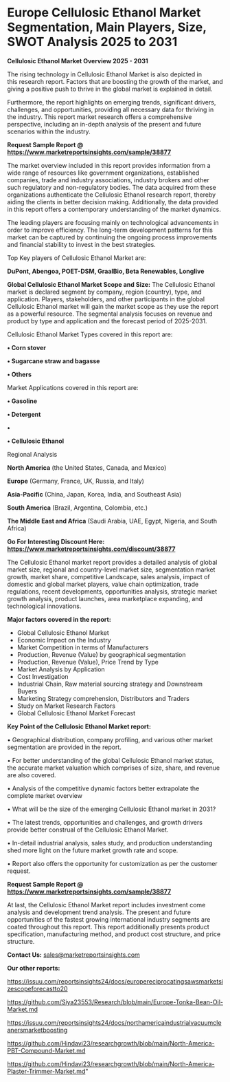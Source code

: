 # Europe Cellulosic Ethanol Market Segmentation, Main Players, Size, SWOT Analysis 2025 to 2031

<Strong> Cellulosic Ethanol Market Overview 2025 - 2031</strong>

The rising technology in Cellulosic Ethanol Market is also depicted in this research report. Factors that are boosting the growth of the market, and giving a positive push to thrive in the global market is explained in detail.

Furthermore, the report highlights on emerging trends, significant drivers, challenges, and opportunities, providing all necessary data for thriving in the industry. This report market research offers a comprehensive perspective, including an in-depth analysis of the present and future scenarios within the industry.

<strong>Request Sample Report @ <a href=https://www.marketreportsinsights.com/sample/38877>https://www.marketreportsinsights.com/sample/38877</a></strong>

The market overview included in this report provides information from a wide range of resources like government organizations, established companies, trade and industry associations, industry brokers and other such regulatory and non-regulatory bodies. The data acquired from these organizations authenticate the Cellulosic Ethanol research report, thereby aiding the clients in better decision making. Additionally, the data provided in this report offers a contemporary understanding of the market dynamics.

The leading players are focusing mainly on technological advancements in order to improve efficiency. The long-term development patterns for this market can be captured by continuing the ongoing process improvements and financial stability to invest in the best strategies.

Top Key players of Cellulosic Ethanol Market are:

<strong>DuPont, Abengoa, POET-DSM, GraalBio, Beta Renewables, Longlive</strong>

<strong><b>Global Cellulosic Ethanol Market Scope and Size:</b></strong>
The Cellulosic Ethanol market is declared segment by company, region (country), type, and application. Players, stakeholders, and other participants in the global Cellulosic Ethanol market will gain the market scope as they use the report as a powerful resource. The segmental analysis focuses on revenue and product by type and application and the forecast period of 2025-2031.

Cellulosic Ethanol Market Types covered in this report are:

<strong>•  Corn stover

•  Sugarcane straw and bagasse

•  Others</strong>

Market Applications covered in this report are:

<strong>•  Gasoline

•  Detergent

•  

•  Cellulosic Ethanol</strong> 

Regional Analysis

<strong>North America</strong> (the United States, Canada, and Mexico)

<strong>Europe</strong> (Germany, France, UK, Russia, and Italy)

<strong>Asia-Pacific</strong> (China, Japan, Korea, India, and Southeast Asia)

<strong>South America</strong> (Brazil, Argentina, Colombia, etc.)

<strong>The Middle East and Africa</strong> (Saudi Arabia, UAE, Egypt, Nigeria, and South Africa)

<strong>Go For Interesting Discount Here: <a href=https://www.marketreportsinsights.com/discount/38877>https://www.marketreportsinsights.com/discount/38877</a></strong>

The Cellulosic Ethanol market report provides a detailed analysis of global market size, regional and country-level market size, segmentation market growth, market share, competitive Landscape, sales analysis, impact of domestic and global market players, value chain optimization, trade regulations, recent developments, opportunities analysis, strategic market growth analysis, product launches, area marketplace expanding, and technological innovations.

<strong><b>Major factors covered in the report:</b></strong>
<ul>
  <li>Global Cellulosic Ethanol Market </li>
  <li>Economic Impact on the Industry</li>
  <li>Market Competition in terms of Manufacturers</li>
  <li>Production, Revenue (Value) by geographical segmentation</li>
  <li>Production, Revenue (Value), Price Trend by Type</li>
  <li>Market Analysis by Application</li>
  <li>Cost Investigation</li>
  <li>Industrial Chain, Raw material sourcing strategy and Downstream Buyers</li>
  <li>Marketing Strategy comprehension, Distributors and Traders</li>
  <li>Study on Market Research Factors</li>
  <li>Global Cellulosic Ethanol Market Forecast</li>
</ul>

<strong><b>Key Point of the Cellulosic Ethanol Market report:</b></strong>

• Geographical distribution, company profiling, and various other market segmentation are provided in the report.

• For better understanding of the global Cellulosic Ethanol market status, the accurate market valuation which comprises of size, share, and revenue are also covered.

• Analysis of the competitive dynamic factors better extrapolate the complete market overview

• What will be the size of the emerging Cellulosic Ethanol market in 2031?

• The latest trends, opportunities and challenges, and growth drivers provide better construal of the Cellulosic Ethanol Market.

• In-detail industrial analysis, sales study, and production understanding shed more light on the future market growth rate and scope.

• Report also offers the opportunity for customization as per the customer request.

<strong>Request Sample Report @ <a href=https://www.marketreportsinsights.com/sample/38877>https://www.marketreportsinsights.com/sample/38877</a></strong>

At last, the Cellulosic Ethanol Market report includes investment come analysis and development trend analysis. The present and future opportunities of the fastest growing international industry segments are coated throughout this report. This report additionally presents product specification, manufacturing method, and product cost structure, and price structure.

<strong>Contact Us:</strong>
sales@marketreportsinsights.com

<strong>Our other reports:</strong>

<a href=https://issuu.com/reportsinsights24/docs/europereciprocatingsawsmarketsizescopeforecastto20>https://issuu.com/reportsinsights24/docs/europereciprocatingsawsmarketsizescopeforecastto20</a>

<a href=https://github.com/Siya23553/Research/blob/main/Europe-Tonka-Bean-Oil-Market.md>https://github.com/Siya23553/Research/blob/main/Europe-Tonka-Bean-Oil-Market.md</a>

<a href=https://issuu.com/reportsinsights24/docs/northamericaindustrialvacuumcleanersmarketboosting>https://issuu.com/reportsinsights24/docs/northamericaindustrialvacuumcleanersmarketboosting</a>

<a href=https://github.com/Hindavi23/researchgrowth/blob/main/North-America-PBT-Compound-Market.md>https://github.com/Hindavi23/researchgrowth/blob/main/North-America-PBT-Compound-Market.md</a>

<a href=https://github.com/Hindavi23/researchgrowth/blob/main/North-America-Plaster-Trimmer-Market.md>https://github.com/Hindavi23/researchgrowth/blob/main/North-America-Plaster-Trimmer-Market.md</a>"
